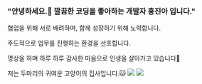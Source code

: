 ### "안녕하세요.👋 깔끔한 코딩을 좋아하는 개발자 홍진아 입니다."

협업을 위해 서로 배려하며, 함께 성장하기 위해 노력합니다.

주도적으로 업무를 진행하는 환경을 선호합니다.

명상을 하며 하루 하루 감사한 마음으로 인생을 살아가고 있습니다🙏

저는 두마리의 귀여운 고양이의 집사입니다.🐱
<img src="https://img.shields.io/badge/JS-F7DF1E?style=flat-square&logo=JavaScript&logoColor=white"/> <img src="https://img.shields.io/badge/React-61DAFB?style=flat-square&logo=React&logoColor=white"/>

<!--
**jinah2754/jinah2754** is a ✨ _special_ ✨ repository because its `README.md` (this file) appears on your GitHub profile.

Here are some ideas to get you started:

- 🔭 I’m currently working on ...
- 🌱 I’m currently learning ...
- 👯 I’m looking to collaborate on ...
- 🤔 I’m looking for help with ...
- 💬 Ask me about ...
- 📫 How to reach me: ...
- 😄 Pronouns: ...
- ⚡ Fun fact: ...
-->
